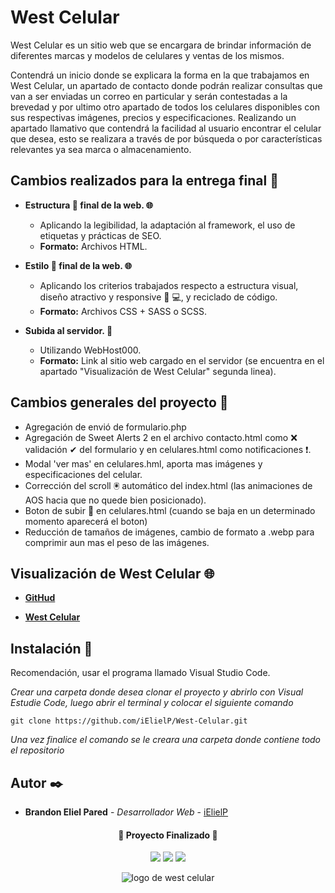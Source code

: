 # West Celular 

West Celular es un sitio web que se encargara de brindar información de diferentes marcas y modelos de celulares y ventas de los mismos.

Contendrá un inicio donde se explicara la forma en la que trabajamos en West Celular, un apartado de contacto donde podrán realizar consultas que van a ser enviadas un correo en particular y serán contestadas a la brevedad y por ultimo otro apartado de todos los celulares disponibles con sus respectivas imágenes, precios y especificaciones. Realizando un apartado llamativo que contendrá la facilidad al usuario encontrar el celular que desea, esto se realizara a través de por búsqueda o por características relevantes ya sea marca o almacenamiento. 

## Cambios realizados para la entrega final 📃

* **Estructura 🧱 final de la web. 🌐**
  * Aplicando la legibilidad, la adaptación al framework, el uso de etiquetas y prácticas de SEO.
  * **Formato:** Archivos HTML.

* **Estilo 🎨 final de la web. 🌐**
  * Aplicando los criterios trabajados respecto a estructura visual, diseño atractivo y responsive 📱 💻, y reciclado de código.
  * **Formato:** Archivos CSS + SASS o SCSS.

* **Subida al servidor. 🚀**
  * Utilizando WebHost000.
  * **Formato:** Link al sitio web cargado en el servidor (se encuentra en el apartado "Visualización de West Celular" segunda linea).

## Cambios generales del proyecto 📄

* Agregación de envió de formulario.php
* Agregación de Sweet Alerts 2 en el archivo contacto.html como ❌ validación ✔ del formulario y en celulares.html como notificaciones ❗.
* Modal 'ver mas' en celulares.hml, aporta mas imágenes y especificaciones del celular.
* Corrección del scroll 🖲 automático del index.html (las animaciones de AOS hacia que no quede bien posicionado).
* Boton de subir 🔼 en celulares.html (cuando se baja en un determinado momento aparecerá el boton)
* Reducción de tamaños de imágenes, cambio de formato a .webp para comprimir aun mas el peso de las imágenes.

## Visualización de West Celular 🌐 

* **[GitHud](https://ielielp.github.io/West-Celular/)**

* **[West Celular](https://west-celular.000webhostapp.com)**

## Instalación 🔧

Recomendación, usar el programa llamado Visual Studio Code.

_Crear una carpeta donde desea clonar el proyecto y abrirlo con Visual Estudie Code, luego abrir el terminal y colocar el siguiente comando_

```
git clone https://github.com/iElielP/West-Celular.git
```

_Una vez finalice el comando se le creara una carpeta donde contiene todo el repositorio_

## Autor ✒️

* **Brandon Eliel Pared** - *Desarrollador Web* - [iElielP](https://github.com/iElielP)

<h4 align="center">
🏁 Proyecto Finalizado 🏁
</h4>

<p align="center">
  <img src="https://img.shields.io/badge/STATUS-TERMINADO-blue">
  <img src="https://img.shields.io/badge/NODE%20SASS-EN%208.0.0-blue">
  <img src="https://img.shields.io/badge/NODEMON-EN%202.0.20-blue">
</p>

<div align="center">

![logo de west celular](https://user-images.githubusercontent.com/113475857/200966923-f8b8678e-b075-417f-a262-78c96fd499f6.png)
</div>
